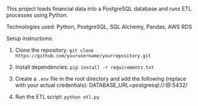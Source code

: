 This project loads financial data into a PostgreSQL database and runs ETL processes using Python.

Technologies used: Python, PostgreSQL, SQL Alchemy, Pandas, AWS RDS

Setup instructions:

1. Clone the repository:
   `git clone https://github.com/yourusername/yourrepository.git`

2. Install dependencies:
   `pip install -r requirements.txt`

3. Create a `.env` file in the root directory and add the following (replace with your actual credentials):
DATABASE_URL=postgresql://<user>:<password>@<host>:5432/<dbname>

4. Run the ETL script:
`python etl.py`
